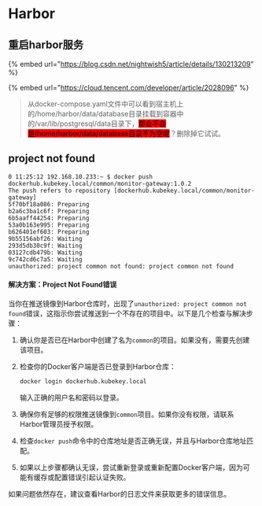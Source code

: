 # Harbor

## 重启harbor服务

{% embed url="https://blog.csdn.net/nightwish5/article/details/130213209" %}

{% embed url="https://cloud.tencent.com/developer/article/2028096" %}

> 从docker-compose.yaml文件中可以看到宿主机上的/home/harbor/data/database目录挂载到容器中的/var/lib/postgresql/data目录下，<mark style="background-color:red;">那会不会是/home/harbor/data/database目录不为空呢</mark>？删除掉它试试。



## project not found

```
0 11:25:12 192.168.10.233:~ $ docker push dockerhub.kubekey.local/common/monitor-gateway:1.0.2
The push refers to repository [dockerhub.kubekey.local/common/monitor-gateway]
5f70bf18a086: Preparing
b2a6c3ba1c6f: Preparing
6b5aaff44254: Preparing
53a0b163e995: Preparing
b626401ef603: Preparing
9b55156abf26: Waiting
293d5db30c9f: Waiting
03127cdb479b: Waiting
9c742cd6c7a5: Waiting
unauthorized: project common not found: project common not found
```

#### 解决方案：Project Not Found错误

当你在推送镜像到Harbor仓库时，出现了`unauthorized: project common not found`错误，这指示你尝试推送到一个不存在的项目中。以下是几个检查与解决步骤：

1. 确认你是否已在Harbor中创建了名为`common`的项目。如果没有，需要先创建该项目。
2.  检查你的Docker客户端是否已登录到Harbor仓库：

    ```sh
    docker login dockerhub.kubekey.local
    ```

    输入正确的用户名和密码以登录。
3. 确保你有足够的权限推送镜像到`common`项目。如果你没有权限，请联系Harbor管理员授予权限。
4. 检查`docker push`命令中的仓库地址是否正确无误，并且与Harbor仓库地址匹配。
5. 如果以上步骤都确认无误，尝试重新登录或重新配置Docker客户端，因为可能有缓存或配置错误引起认证失败。

如果问题依然存在，建议查看Harbor的日志文件来获取更多的错误信息。
